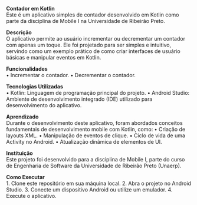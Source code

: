 <strong>Contador em Kotlin</strong><br>
Este é um aplicativo simples de contador desenvolvido em Kotlin como parte da disciplina de Mobile I na Universidade de Ribeirão Preto.


<strong>Descrição</strong><br>
O aplicativo permite ao usuário incrementar ou decrementar um contador com apenas um toque. Ele foi projetado para ser simples e intuitivo, servindo como um exemplo prático de como criar interfaces de usuário básicas e manipular eventos em Kotlin.


<strong>Funcionalidades</strong><br>
	•	Incrementar o contador.
	•	Decrementar o contador.


<strong>Tecnologias Utilizadas</strong><br>
	•	Kotlin: Linguagem de programação principal do projeto.
	•	Android Studio: Ambiente de desenvolvimento integrado (IDE) utilizado para desenvolvimento do aplicativo.


<strong>Aprendizado</strong><br>
Durante o desenvolvimento deste aplicativo, foram abordados conceitos fundamentais de desenvolvimento mobile com Kotlin, como:
	•	Criação de layouts XML.
	•	Manipulação de eventos de clique.
	•	Ciclo de vida de uma Activity no Android.
	•	Atualização dinâmica de elementos de UI.

 
<strong>Instituição</strong><br>
Este projeto foi desenvolvido para a disciplina de Mobile I, parte do curso de Engenharia de Software da Universidade de Ribeirão Preto (Unaerp).


<strong>Como Executar</strong><br>
	1.	Clone este repositório em sua máquina local.
	2.	Abra o projeto no Android Studio.
	3.	Conecte um dispositivo Android ou utilize um emulador.
	4.	Execute o aplicativo.
